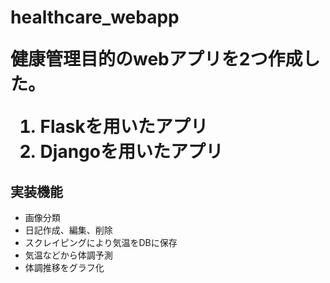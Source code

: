 <h1>healthcare_webapp

健康管理目的のwebアプリを2つ作成した。<br>

1. Flaskを用いたアプリ<br>
2. Djangoを用いたアプリ<br>
## 実装機能
- 画像分類
- 日記作成、編集、削除
- スクレイピングにより気温をDBに保存
- 気温などから体調予測
- 体調推移をグラフ化

